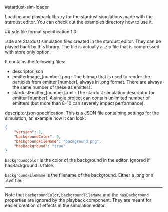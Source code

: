 #stardust-sim-loader


Loading and playback library for the stardust simulations made with the stardust editor. You can check out the examples directory how to use it.


##.sde file format specification 1.0

.sde are Stardust simulation files created in the stardust editor. They can be played back by this library. The file is actually a .zip file that is compressed with store only option.

It contains the following files:
- descriptor.json
- emitterImage_[number].png : The bitmap that is used to render the particles from emitter [number], always in .png format. There are always the same number of these as emitters.
- stardustEmitter_[number].xml : The stardust simulation descriptor for emitter [number]. A single project can contain unlimited number of emitters (but more than 8-10 can severely impact performance).


descriptor.json specification: This is a JSON file containing settings for the simulation, an example how it can look:

```json
{
	"version": 1,
	"backgroundColor": 0,
    "backgroundFileName": "background.png",
	"hasBackground": "true"
}
```

`backgroundColor` is the color of the background in the editor. Ignored if hasBackground is false.

`backgroundFileName` is the filename of the background. Either a .png or a .swf file.

***

Note that `backgroundColor`, `backgroundFileName` and the `hasBackground` properties are ignored by the playback component. They are meant for easier creation of effects in the simulation editor.